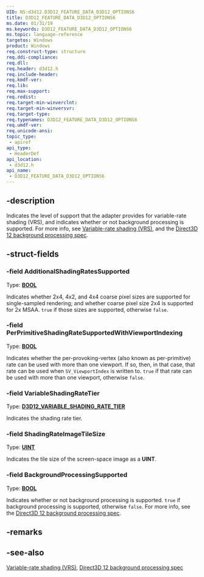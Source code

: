 ```yaml
---
UID: NS:d3d12.D3D12_FEATURE_DATA_D3D12_OPTIONS6
title: D3D12_FEATURE_DATA_D3D12_OPTIONS6
ms.date: 01/31/19
ms.keywords: D3D12_FEATURE_DATA_D3D12_OPTIONS6
ms.topic: language-reference
targetos: Windows
product: Windows
req.construct-type: structure
req.ddi-compliance: 
req.dll: 
req.header: d3d12.h
req.include-header: 
req.kmdf-ver: 
req.lib: 
req.max-support: 
req.redist: 
req.target-min-winverclnt: 
req.target-min-winversvr: 
req.target-type: 
req.typenames: D3D12_FEATURE_DATA_D3D12_OPTIONS6
req.umdf-ver: 
req.unicode-ansi: 
topic_type:
 - apiref
api_type:
 - HeaderDef
api_location:
 - d3d12.h
api_name:
 - D3D12_FEATURE_DATA_D3D12_OPTIONS6
---
```


## -description

Indicates the level of support that the adapter provides for variable-rate shading (VRS), and indicates whether or not background processing is supported. For more info, see [Variable-rate shading (VRS)](/windows/desktop/direct3d12/vrs), and the [Direct3D 12 background processing spec](https://microsoft.github.io/DirectX-Specs/d3d/BackgroundProcessing.html).

## -struct-fields

### -field AdditionalShadingRatesSupported

Type: <b>[BOOL](/windows/desktop/winprog/windows-data-types)</b>

Indicates whether 2x4, 4x2, and 4x4 coarse pixel sizes are supported for single-sampled rendering; and whether coarse pixel size 2x4 is supported for 2x MSAA. `true` if those sizes are supported, otherwise `false`.

### -field PerPrimitiveShadingRateSupportedWithViewportIndexing

Type: <b>[BOOL](/windows/desktop/winprog/windows-data-types)</b>

Indicates whether the per-provoking-vertex (also known as per-primitive) rate can be used with more than one viewport. If so, then, in that case, that rate can be used when `SV_ViewportIndex` is written to. `true` if that rate can be used with more than one viewport, otherwise `false`.

### -field VariableShadingRateTier

Type: <b>[D3D12_VARIABLE_SHADING_RATE_TIER](/windows/desktop/api/d3d12/ne-d3d12-d3d12_variable_shading_rate_tier)</b>

Indicates the shading rate tier.

### -field ShadingRateImageTileSize

Type: <b>[UINT](/windows/desktop/winprog/windows-data-types)</b>

Indicates the tile size of the screen-space image as a **UINT**.

### -field BackgroundProcessingSupported

Type: <b>[BOOL](/windows/desktop/winprog/windows-data-types)</b>

Indicates whether or not background processing is supported. `true` if background processing is supported, otherwise `false`. For more info, see the [Direct3D 12 background processing spec](https://microsoft.github.io/DirectX-Specs/d3d/BackgroundProcessing.html).

## -remarks

## -see-also

[Variable-rate shading (VRS)](/windows/desktop/direct3d12/vrs), [Direct3D 12 background processing spec](https://microsoft.github.io/DirectX-Specs/d3d/BackgroundProcessing.html)